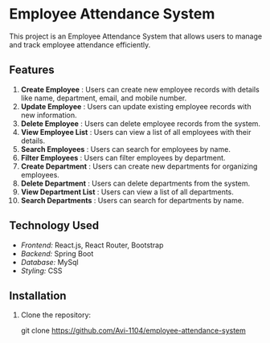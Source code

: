 # Employee Attendance System

This project is an Employee Attendance System that allows users to manage and track employee attendance efficiently.

## Features

1. **Create Employee** : Users can create new employee records with details like name, department, email, and mobile number.
2. **Update Employee** : Users can update existing employee records with new information.
3. **Delete Employee** : Users can delete employee records from the system.
4. **View Employee List** : Users can view a list of all employees with their details.
5. **Search Employees** : Users can search for employees by name.
6. **Filter Employees** : Users can filter employees by department.
7. **Create Department** : Users can create new departments for organizing employees.
8. **Delete Department** : Users can delete departments from the system.
9. **View Department List** : Users can view a list of all departments.
10. **Search Departments** : Users can search for departments by name.

## Technology Used

- *Frontend:* React.js, React Router, Bootstrap
- *Backend:* Spring Boot
- *Database:* MySql
- *Styling:* CSS

## Installation

1. Clone the repository:

   git clone https://github.com/Avi-1104/employee-attendance-system